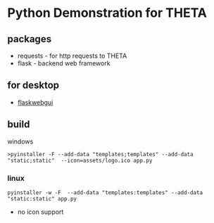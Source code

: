 # Python Demonstration for THETA

## packages

* requests - for http requests to THETA
* flask - backend web framework

## for desktop

* [flaskwebgui](https://github.com/ClimenteA/flaskwebgui/tree/master)

## build

windows

```text
>pyinstaller -F --add-data "templates;templates" --add-data "static;static"  --icon=assets/logo.ico app.py
```

### linux

```text
pyinstaller -w -F  --add-data "templates:templates" --add-data "static:static" app.py
```

* no icon support
